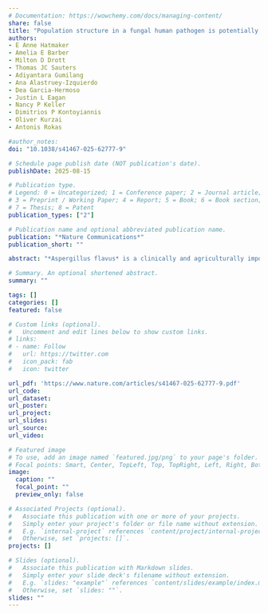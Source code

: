 ```yaml
---
# Documentation: https://wowchemy.com/docs/managing-content/
share: false
title: "Population structure in a fungal human pathogen is potentially linked to pathogenicity"
authors:
- E Anne Hatmaker
- Amelia E Barber
- Milton D Drott
- Thomas JC Sauters
- Adiyantara Gumilang
- Ana Alastruey-Izquierdo
- Dea Garcia-Hermoso
- Justin L Eagan
- Nancy P Keller
- Dimitrios P Kontoyiannis
- Oliver Kurzai
- Antonis Rokas

#author_notes:
doi: "10.1038/s41467-025-62777-9"

# Schedule page publish date (NOT publication's date).
publishDate: 2025-08-15

# Publication type.
# Legend: 0 = Uncategorized; 1 = Conference paper; 2 = Journal article;
# 3 = Preprint / Working Paper; 4 = Report; 5 = Book; 6 = Book section;
# 7 = Thesis; 8 = Patent
publication_types: ["2"]

# Publication name and optional abbreviated publication name.
publication: "*Nature Communications*"
publication_short: ""

abstract: "*Aspergillus flavus* is a clinically and agriculturally important saprotrophic fungus responsible for severe human infections and extensive crop losses. Here, we analyze genomic data from 300 (117 clinical and 183 environmental) *A. flavus* isolates from 13 countries, including 82 clinical isolates sequenced in this study, to examine population and pan-genome structure and their relationship to pathogenicity. We use single nucleotide polymorphisms to build a phylogeny, analyze admixture, and perform discriminant analysis of principal components. We identify five *A. flavus* populations, including a new population, D, corresponding to distinct clades in the genome-wide phylogeny. Strikingly, > 75% of clinical isolates were in population D and <5% in population B. We also use orthogroup clustering to identify core and accessory genes within the pan-genome. Accessory genes, including genes within biosynthetic gene clusters, were significantly more common in some populations but rare in others. Our functional annotations show that population D is enriched for genes associated with carbohydrate metabolism, lipid metabolism and certain types of hydrolase activity, whereas a non-clinical population is depleted in genes related to zinc ion binding. In contrast to previous results from the major human pathogen *Aspergillus fumigatus*, isolation of A. flavus from human specimens is associated with population structure, providing a promising system for future investigations into the contributions of population-specific genetic differences to human infection."

# Summary. An optional shortened abstract.
summary: ""

tags: []
categories: []
featured: false

# Custom links (optional).
#   Uncomment and edit lines below to show custom links.
# links:
# - name: Follow
#   url: https://twitter.com
#   icon_pack: fab
#   icon: twitter

url_pdf: 'https://www.nature.com/articles/s41467-025-62777-9.pdf'
url_code:
url_dataset:
url_poster:
url_project:
url_slides:
url_source:
url_video:

# Featured image
# To use, add an image named `featured.jpg/png` to your page's folder. 
# Focal points: Smart, Center, TopLeft, Top, TopRight, Left, Right, BottomLeft, Bottom, BottomRight.
image:
  caption: ""
  focal_point: ""
  preview_only: false

# Associated Projects (optional).
#   Associate this publication with one or more of your projects.
#   Simply enter your project's folder or file name without extension.
#   E.g. `internal-project` references `content/project/internal-project/index.md`.
#   Otherwise, set `projects: []`.
projects: []

# Slides (optional).
#   Associate this publication with Markdown slides.
#   Simply enter your slide deck's filename without extension.
#   E.g. `slides: "example"` references `content/slides/example/index.md`.
#   Otherwise, set `slides: ""`.
slides: ""
---
```

